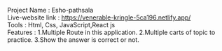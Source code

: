Project Name : Esho-pathsala\
Live-website link : https://venerable-kringle-5ca196.netlify.app/ \
Tools : Html, Css, JavaScript,React js\
Features : 
1.Multiple Route in this application.
2.Multiple carts of topic to practice.
3.Show the answer is correct or not.

